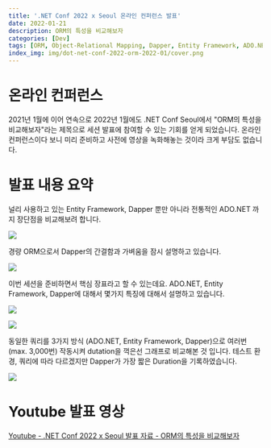 ```yaml
---
title: '.NET Conf 2022 x Seoul 온라인 컨퍼런스 발표'
date: 2022-01-21
description: ORM의 특성을 비교해보자
categories: [Dev]
tags: [ORM, Object-Relational Mapping, Dapper, Entity Framework, ADO.NET]
index_img: img/dot-net-conf-2022-orm-2022-01/cover.png
---
```


# 온라인 컨퍼런스

2021년 1월에 이어 연속으로 2022년 1월에도 .NET Conf Seoul에서 "ORM의 특성을 비교해보자"라는 제목으로 세션 발표에 참여할 수 있는 기회를 얻게 되었습니다. 온라인 컨퍼런스이다 보니 미리 준비하고 사전에 영상을 녹화해놓는 것이라 크게 부담도 없습니다.

# 발표 내용 요약

널리 사용하고 있는 Entity Framework, Dapper 뿐만 아니라 전통적인 ADO.NET 까지 장단점을 비교해보려 합니다.

![](img/dot-net-conf-2022-orm-2022-01/p00.png)

경량 ORM으로서 Dapper의 간결함과 가벼움을 잠시 설명하고 있습니다.

![](img/dot-net-conf-2022-orm-2022-01/p09.png)

이번 세션을 준비하면서 핵심 장표라고 할 수 있는데요. ADO.NET, Entity Framework, Dapper에 대해서 몇가지 특징에 대해서 설명하고 있습니다.

![](img/dot-net-conf-2022-orm-2022-01/p11.png)

![](img/dot-net-conf-2022-orm-2022-01/p12.png)

동일한 쿼리를 3가지 방식 (ADO.NET, Entity Framework, Dapper)으로 여러번 (max. 3,000번) 작동시켜 dutation을 꺽은선 그래프로 비교해본 것 입니다. 테스트 환경, 쿼리에 따라 다르겠지만 Dapper가 가장 짧은 Duration을 기록하였습니다.

![](img/dot-net-conf-2022-orm-2022-01/p31.png)

# Youtube 발표 영상

[Youtube - .NET Conf 2022 x Seoul 발표 자료 - ORM의 특성을 비교해보자](https://youtu.be/42fRHSOQwZ0)